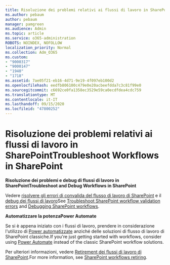 ```yaml
---
title: Risoluzione dei problemi relativi ai flussi di lavoro in SharePoint
ms.author: pebaum
author: pebaum
manager: pamgreen
ms.audience: Admin
ms.topic: article
ms.service: o365-administration
ROBOTS: NOINDEX, NOFOLLOW
localization_priority: Normal
ms.collection: Adm_O365
ms.custom:
- "9000317"
- "9000147"
- "1940"
- "1718"
ms.assetid: 7ae05f21-eb16-4d71-9e19-4f097eb100d2
ms.openlocfilehash: eedfb806100c479e0e20acbeefdda7c3c81f99e0
ms.sourcegitcommit: c6692ce0fa1358ec3529e59ca0ecdfdea4cdc759
ms.translationtype: MT
ms.contentlocale: it-IT
ms.lasthandoff: 09/15/2020
ms.locfileid: "47800252"
---
```

# <a name="troubleshoot-workflows-in-sharepoint"></a><span data-ttu-id="b5cc8-102">Risoluzione dei problemi relativi ai flussi di lavoro in SharePoint</span><span class="sxs-lookup"><span data-stu-id="b5cc8-102">Troubleshoot Workflows in SharePoint</span></span>

<span data-ttu-id="b5cc8-103">**Risoluzione dei problemi e debug di flussi di lavoro in SharePoint**</span><span class="sxs-lookup"><span data-stu-id="b5cc8-103">**Troubleshoot and Debug Workflows in SharePoint**</span></span>

<span data-ttu-id="b5cc8-104">Vedere [risolvere gli errori di convalida del flusso di lavoro di SharePoint](https://docs.microsoft.com/sharepoint/dev/general-development/troubleshooting-sharepoint-server-workflow-validation-errors-in-visio) e il [debug dei flussi di lavoro](https://docs.microsoft.com/sharepoint/dev/general-development/debugging-sharepoint-server-workflows)</span><span class="sxs-lookup"><span data-stu-id="b5cc8-104">See [Troubleshoot SharePoint workflow validation errors](https://docs.microsoft.com/sharepoint/dev/general-development/troubleshooting-sharepoint-server-workflow-validation-errors-in-visio) and [Debugging SharePoint workflows](https://docs.microsoft.com/sharepoint/dev/general-development/debugging-sharepoint-server-workflows).</span></span>

<span data-ttu-id="b5cc8-105">**Automatizzare la potenza**</span><span class="sxs-lookup"><span data-stu-id="b5cc8-105">**Power Automate**</span></span>

<span data-ttu-id="b5cc8-106">Se si è appena iniziato con i flussi di lavoro, prendere in considerazione l'utilizzo di [Power automatizzate](https://docs.microsoft.com/power-automate/modern-approvals) anziché delle soluzioni di flusso di lavoro di SharePoint classiche.</span><span class="sxs-lookup"><span data-stu-id="b5cc8-106">If you're just getting started with workflows, consider using [Power Automate](https://docs.microsoft.com/power-automate/modern-approvals) instead of the classic SharePoint workflow solutions.</span></span>

<span data-ttu-id="b5cc8-107">Per ulteriori informazioni, vedere [Retirement dei flussi di lavoro di SharePoint](https://docs.microsoft.com/alchemyinsights/sharepoint-workflows-retiring).</span><span class="sxs-lookup"><span data-stu-id="b5cc8-107">For more information, see [SharePoint workflows retiring](https://docs.microsoft.com/alchemyinsights/sharepoint-workflows-retiring).</span></span>
